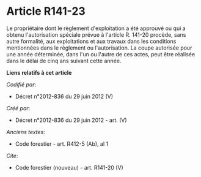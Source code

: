 # Article R141-23

Le propriétaire dont le règlement d'exploitation a été approuvé ou qui a obtenu l'autorisation spéciale prévue à l'article R.
141-20 procède, sans autre formalité, aux exploitations et aux travaux dans les conditions mentionnées dans le règlement ou
l'autorisation. La coupe autorisée pour une année déterminée, dans l'un ou l'autre de ces actes, peut être réalisée dans le
délai de cinq ans suivant cette année.

**Liens relatifs à cet article**

_Codifié par_:

  - Décret n°2012-836 du 29 juin 2012 (V)

_Créé par_:

  - Décret n°2012-836 du 29 juin 2012 - art. (V)

_Anciens textes_:

  - Code forestier - art. R412-5 (Ab), al 1

_Cite_:

  - Code forestier (nouveau) - art. R141-20 (V)
